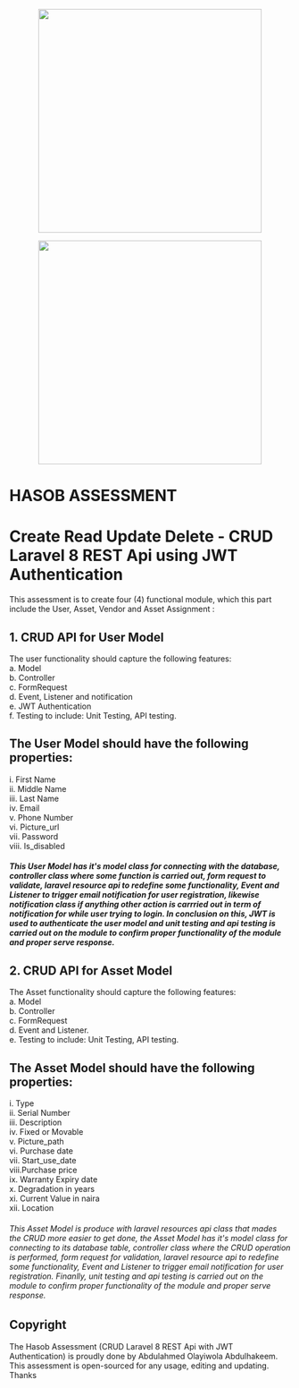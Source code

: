 <p align="center"><a href="https://laravel.com" target="_blank"><img src="https://hasob.com.ng/wp-content/uploads/2018/01/hasob-website-logo.fw_.png" width="400"></a></p>

<p align="center"><a href="https://laravel.com" target="_blank"><img src="https://raw.githubusercontent.com/laravel/art/master/logo-lockup/5%20SVG/2%20CMYK/1%20Full%20Color/laravel-logolockup-cmyk-red.svg" width="400"></a></p>

# HASOB ASSESSMENT
# Create Read Update Delete - CRUD Laravel 8 REST Api using JWT Authentication

This assessment is to create four (4) functional module, which this part include the User, Asset, Vendor and Asset Assignment :

## 1. CRUD API for User Model
The user functionality should capture the following features:<br>
a. Model <br>
b. Controller <br>
c. FormRequest <br>
d. Event, Listener and notification <br>
e. JWT Authentication <br>
f.  Testing to include: Unit Testing, API testing. <br>

## The User Model should have the following properties: <br>
i. First Name <br>
ii. Middle Name <br>
iii. Last Name <br>
iv. Email <br>
v. Phone Number <br>
vi. Picture_url <br>
vii. Password <br>
viii. Is_disabled <br>

##### This User Model has it's model class for connecting with the database, controller class where some function is carried out, form request to validate, laravel resource api to redefine some functionality, Event and Listener to trigger email notification for user registration, likewise notification class if anything other action is carrried out in term of notification for while user trying to login. In conclusion on this, JWT is used to authenticate the user model and unit testing and api testing is carried out on the module to confirm proper functionality of the module and proper serve response.

## 2. CRUD API for Asset Model
The Asset functionality should capture the following features:<br>
a. Model <br>
b. Controller <br>
c. FormRequest <br>
d. Event and Listener. <br>
e.  Testing to include: Unit Testing, API testing. <br>

## The Asset Model should have the following properties: <br>
i. Type <br>
ii. Serial Number <br>
iii. Description <br>
iv. Fixed or Movable <br>
v. Picture_path <br>
vi. Purchase date <br>
vii. Start_use_date <br>
viii.Purchase price <br>
ix. Warranty Expiry date <br>
x.  Degradation in years <br>
xi. Current Value in naira <br>
xii. Location <br>

###### This Asset Model is produce with laravel resources api class that mades the CRUD more easier to get done, the Asset Model has it's model class for connecting to its database table, controller class where the CRUD operation is performed, form request for validation, laravel resource api to redefine some functionality, Event and Listener to trigger email notification for user registration. Finanlly, unit testing and api testing is carried out on the module to confirm proper functionality of the module and proper serve response.



## Copyright

The Hasob Assessment (CRUD Laravel 8 REST Api with JWT Authentication) is proudly done by Abdulahmed Olayiwola Abdulhakeem. This assessment is open-sourced for any usage, editing and updating. Thanks
